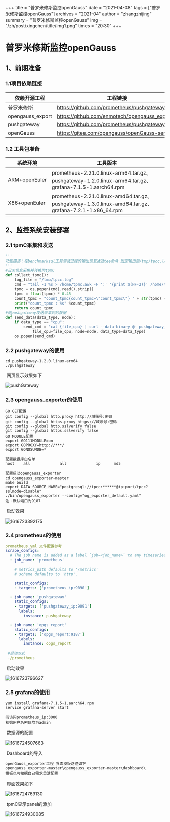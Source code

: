 +++
title = "普罗米修斯监控openGauss"
date = "2021-04-08"
tags = ["普罗米修斯监控openGauss"]
archives = "2021-04"
author = "zhangzhijing"
summary = "普罗米修斯监控openGauss"
img = "/zh/post/xingchen/title/img1.png"
times = "20:30"
+++

# 普罗米修斯监控openGauss

## 1、前期准备

### 1.1项目依赖链接

| 依赖开源工程     | 工程链接                                       |
| ---------------- | ---------------------------------------------- |
| 普罗米修斯       | https://github.com/prometheus/pushgateway      |
| opengauss_export | https://github.com/enmotech/opengauss_exporter |
| pushgateway      | https://github.com/prometheus/pushgateway      |
| openGauss        | https://gitee.com/opengauss/openGauss-server   |



### 1.2 工具包准备

| 系统环境      | 工具版本                                                     |
| ------------- | ------------------------------------------------------------ |
| ARM+openEuler | prometheus-2.21.0.linux-arm64.tar.gz、pushgateway-1.2.0.linux-arm64.tar.gz、grafana-7.1.5-1.aarch64.rpm |
| X86+openEuler | prometheus-2.21.0.linux-amd64.tar.gz、pushgateway-1.3.0.linux-amd64.tar.gz、grafana-7.2.1-1.x86_64.rpm |



## 2、监控系统安装部署

### 2.1  tpmC采集和发送

```python
'''
功能描述：在benchmarksql工具测试过程的输出信息通过tee命令 固定输出到/tmp/tpcc.log（便于在不同环境上部署），采集函数从/tmp/tpcc.log文件获取到tpmC值，发送函数将值发送到pushgateway服务。
'''
#日志信息采集并转换为tpmC
def collect_tpmc():
    log_file = "/tmp/tpcc.log"
    cmd = "tail -1 %s > /home/tpmc;awk -F ':' '{print $(NF-2)}' /home/tpmc | awk '{print $1}'" % log_file
    tpmc = os.popen(cmd).read().strip()
    tpmc = float(tpmc) * 0.45
    count_tpmc = "count_tpmc{count_tpmc=\"count_tpmc\"} " + str(tpmc) + "\n"
    print("count_tpmc : %s" %count_tpmc)
    return count_tpmc
#向pushgateway发送采集到的数据
def send_data(data_type, node):
    if data_type == "cpu":
        send_cmd = "cat {file_cpu} | curl --data-binary @- pushgateway_ip:port/metrics/job/{node}/instance/{data_type}".format(
            file_cpu=file_cpu, node=node, data_type=data_type)
    os.popen(send_cmd)
```

### 2.2 pushgateway的使用

```
cd pushgateway-1.2.0.linux-arm64
./pushgateway
```

​    网页显示效果如下

![pushGateway](../images/pushGateway.png)



### 2.3 opengauss_exporter的使用

```
GO GET配置
git config --global http.proxy http://域账号:密码
git config --global https.proxy https://域账号:密码
git config --global http.sslverify false
git config --global https.sslverify false
GO MODULE配置
export GO111MODULE=on
export GOPROXY=http://***/
export GONOSUMDB=*

配置数据库白名单
host    all             all             ip      md5

配置启动opengauss_exporter
cd opengauss_exporter-master
make build
export DATA_SOURCE_NAME="postgresql://tpcc:******@ip:port/tpcc?sslmode=disable"
./bin/opengauss_exporter --config="og_exporter_default.yaml"
注：默认端口为9187
```

​    启动效果

![1616723392175](../images/opengauss-export.png)

### 2.4 prometheus的使用

```yml
prometheus.yml 文件配置参考
scrape_configs:
  # The job name is added as a label `job=<job_name>` to any timeseries scraped from this config.
  - job_name: 'prometheus'

    # metrics_path defaults to '/metrics'
    # scheme defaults to 'http'.

    static_configs:
    - targets: ['prometheus_ip:9090']

  - job_name: 'pushgateway'
    static_configs:
    - targets: ['pushgateway_ip:9091']
      labels:
        instance: pushgateway

  - job_name: 'opgs_report'
    static_configs:
    - targets: ['opgs_report:9187']
      labels:
        instance: opgs_report
 
 #启动方式
 ./prometheus
```

​    启动效果

![1616723796627](../images/普罗米修斯启动效果.png)





### 2.5 grafana的使用

```
yum install grafana-7.1.5-1.aarch64.rpm
service grafana-server start

网访问prometheus_ip:3000
初始用户名密码均为admin
```

​    数据源的配置

![1616724507663](../images/数据源的配置.png)

​    Dashboard的导入

```
openGauss_exporter工程 界面模板路径如下
opengauss_exporter-master\opengauss_exporter-master\dashboard\
模板也可根据自己需求灵活配置
```

​    界面效果如下

![1616724769130](../images/Dashboard显示.png)

​    tpmC显示panel的添加

![1616724930085](../images/tpmC.png)

